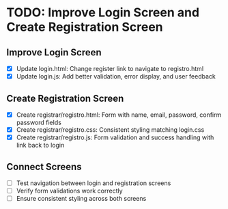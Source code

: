 # TODO: Improve Login Screen and Create Registration Screen

## Improve Login Screen
- [x] Update login.html: Change register link to navigate to registro.html
- [x] Update login.js: Add better validation, error display, and user feedback

## Create Registration Screen
- [x] Create registrar/registro.html: Form with name, email, password, confirm password fields
- [x] Create registrar/registro.css: Consistent styling matching login.css
- [x] Create registrar/registro.js: Form validation and success handling with link back to login

## Connect Screens
- [ ] Test navigation between login and registration screens
- [ ] Verify form validations work correctly
- [ ] Ensure consistent styling across both screens
